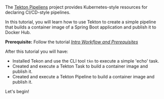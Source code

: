The [Tekton Pipeliens](https://github.com/tektoncd/pipeline/tree/v0.10.1/docs#tekton-pipelines) project provides Kubernetes-style resources for declaring CI/CD-style pipelines.

In this tutorial, you will learn how to use Tekton to create a simple pipeline that builds a container image of a Spring Boot application and publish it to Docker Hub.

**Prerequisite:** Follow the tutorial [_Intro Workflow and Prerequisites_](https://www.katacoda.com/springone-tour-2020-cicd/scenarios/1-intro-workflow)

After this tutorial you will have:

* Installed Tekon and use the CLI tool `tkn` to execute a simple 'echo' task.
* Created and execute a Tekton Task to build a container image and publish it.
* Created and execute a Tekton Pipeline to build a container image and publish it.

Let's begin!


